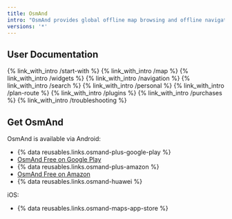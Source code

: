 ```yaml
---
title: OsmAnd
intro: "OsmAnd provides global offline map browsing and offline navigation with many special tools for Android and iOS."
versions: '*'
---
```


## User Documentation
{% link_with_intro /start-with %}
{% link_with_intro /map %}
{% link_with_intro /widgets %}
{% link_with_intro /navigation %}
{% link_with_intro /search %}
{% link_with_intro /personal %}
{% link_with_intro /plan-route %}
{% link_with_intro /plugins %}
{% link_with_intro /purchases %}
{% link_with_intro /troubleshooting %}


## Get OsmAnd
OsmAnd is available via
Android:
 - {% data reusables.links.osmand-plus-google-play %}
 - [OsmAnd Free on Google Play](https://play.google.com/store/apps/details?id=net.osmand)
 - {% data reusables.links.osmand-plus-amazon %}
 - [OsmAnd Free on Amazon](https://www.amazon.com/OsmAnd-Maps-Navigation/dp/B00D0SA8I8/)
 - {% data reusables.links.osmand-huawei %}

 iOS:
 - {% data reusables.links.osmand-maps-app-store %}


